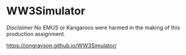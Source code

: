 # WW3Simulator

*Disclaimer*
No EMUS or Kangaroos were harmed in the making of this production assignment.

https://jongrayson.github.io/WW3Simulator/

